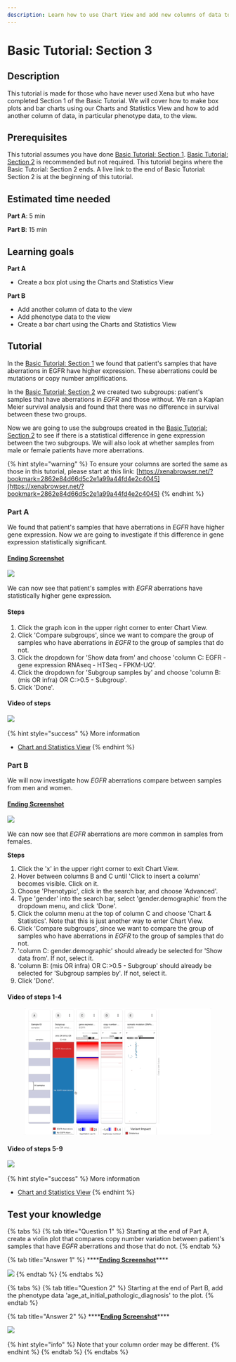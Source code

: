 ```yaml
---
description: Learn how to use Chart View and add new columns of data to a view
---
```


# Basic Tutorial: Section 3

## Description

This tutorial is made for those who have never used Xena but who have completed Section 1 of the Basic Tutorial. We will cover how to make box plots and bar charts using our Charts and Statistics View and how to add another column of data, in particular phenotype data, to the view.

## Prerequisites

This tutorial assumes you have done [Basic Tutorial: Section 1](basic-tutorial-section-1.md). [Basic Tutorial: Section 2](basic-tutorial-section-2.md) is recommended but not required. This tutorial begins where the Basic Tutorial: Section 2 ends. A live link to the end of Basic Tutorial: Section 2 is at the beginning of this tutorial.

## Estimated time needed

**Part A**: 5 min

**Part B**: 15 min

## Learning goals

**Part A**

* Create a box plot using the Charts and Statistics View

**Part B**

* Add another column of data to the view
* Add phenotype data to the view
* Create a bar chart using the Charts and Statistics View

## Tutorial

In the [Basic Tutorial: Section 1](basic-tutorial-section-1.md) we found that patient's samples that have aberrations in EGFR have higher expression. These aberrations could be mutations or copy number amplifications.&#x20;

In the [Basic Tutorial: Section 2](basic-tutorial-section-2.md) we created two subgroups: patient's samples that have aberrations in _EGFR_ and those without. We ran a Kaplan Meier survival analysis and found that there was no difference in survival between these two groups.&#x20;

Now we are going to use the subgroups created in the [Basic Tutorial: Section 2](basic-tutorial-section-2.md) to see if there is a statistical difference in gene expression between the two subgroups. We will also look at whether samples from male or female patients have more aberrations.

{% hint style="warning" %}
To ensure your columns are sorted the same as those in this tutorial, please start at this link: [https://xenabrowser.net/?bookmark=2862e84d66d5c2e1a99a44fd4e2c4045](https://xenabrowser.net/?bookmark=2862e84d66d5c2e1a99a44fd4e2c4045)
{% endhint %}

### Part A

We found that patient's samples that have aberrations in _EGFR_ have higher gene expression. Now we are going to investigate if this difference in gene expression statistically significant.

#### [Ending Screenshot](https://xenabrowser.net/?bookmark=dc05bbdcf590f7df4506fbcd721f60b5)

![](../.gitbook/assets/screen-shot-2021-01-13-at-11.43.35-am.png)

We can now see that patient's samples with _EGFR_ aberrations have statistically higher gene expression.

#### Steps

1. Click the graph icon in the upper right corner to enter Chart View.
2. Click 'Compare subgroups', since we want to compare the group of samples who have aberrations in _EGFR_ to the group of samples that do not.
3. Click the dropdown for 'Show data from' and choose 'column C: EGFR - gene expression RNAseq - HTSeq - FPKM-UQ'.
4. Click the dropdown for 'Subgroup samples by' and choose 'column B: (mis OR infra) OR C:>0.5 - Subgroup'.
5. Click 'Done'.&#x20;

#### Video of steps

![](../.gitbook/assets/makeboxplot.gif)

{% hint style="success" %}
More information

* [Chart and Statistics View](../overview-of-features/chart-view.md)
{% endhint %}

### Part B

We will now investigate how _EGFR_ aberrations compare between samples from men and women.

#### [Ending Screenshot](https://xenabrowser.net/?bookmark=8ac908b928e0332e8dfa3e306488d543)

![](../.gitbook/assets/screen-shot-2021-01-13-at-12.01.47-pm.png)

We can now see that _EGFR_ aberrations are more common in samples from females.

**Steps**

1. Click the 'x' in the upper right corner to exit Chart View.
2. Hover between columns B and C until 'Click to insert a column' becomes visible. Click on it.
3. Choose 'Phenotypic', click in the search bar, and choose 'Advanced'.
4. Type 'gender' into the search bar, select 'gender.demographic' from the dropdown menu, and click 'Done'.
5. Click the column menu at the top of column C and choose 'Chart & Statistics'. Note that this is just another way to enter Chart View.
6. Click 'Compare subgroups', since we want to compare the group of samples who have aberrations in _EGFR_ to the group of samples that do not.
7. 'column C: gender.demographic' should already be selected for  'Show data from'. If not, select it.
8. 'column B: (mis OR infra) OR C:>0.5 - Subgroup' should already be selected for 'Subgroup samples by'. If not, select it.
9. Click 'Done'.&#x20;

#### Video of steps 1-4

<figure><img src="../.gitbook/assets/AddGender2.gif" alt=""><figcaption></figcaption></figure>

#### Video of steps 5-9

![](../.gitbook/assets/barchart.gif)

{% hint style="success" %}
More information

* [Chart and Statistics View](../overview-of-features/chart-view.md)
{% endhint %}

## Test your knowledge

{% tabs %}
{% tab title="Question 1" %}
Starting at the end of Part A, create a violin plot that compares copy number variation between patient's samples that have _EGFR_ aberrations and those that do not.
{% endtab %}

{% tab title="Answer 1" %}
\*\*\*\*[**Ending Screenshot**](https://xenabrowser.net/?bookmark=07b189f18423721b05c23fe4a1f0b0aa)\*\*\*\*

![](../.gitbook/assets/screen-shot-2021-01-13-at-2.20.27-pm.png)
{% endtab %}
{% endtabs %}

{% tabs %}
{% tab title="Question 2" %}
Starting at the end of Part B, add the phenotype data 'age\_at\_initial\_pathologic\_diagnosis' to the plot.
{% endtab %}

{% tab title="Answer 2" %}
\*\*\*\*[**Ending Screenshot**](https://xenabrowser.net/?bookmark=e3a364e74e74a9dbeb7f23b8c286456e)\*\*\*\*

![](../.gitbook/assets/screen-shot-2021-01-13-at-2.17.07-pm.png)

{% hint style="info" %}
Note that your column order may be different.
{% endhint %}
{% endtab %}
{% endtabs %}
